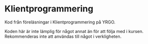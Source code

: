 # Klientprogrammering

Kod från föreläsningar i Klientprogrammering på YRGO.

Koden här är inte lämplig för något annat än för att följa med i kursen. Rekommenderas inte att användas till något i verkligheten.
